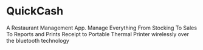 # QuickCash
A Restaurant Management App. Manage Everything From Stocking To Sales To Reports and Prints Receipt to Portable Thermal Printer wirelessly over the bluetooth technology
